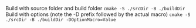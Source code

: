 Build with source folder and build folder
`cmake -S ./srcDir -B ./buildDir`
Build with options (note the -D prefix followed by the actual macro)
`cmake -S ./srcDir -B ./buildDir -DOptionMacro=Value`